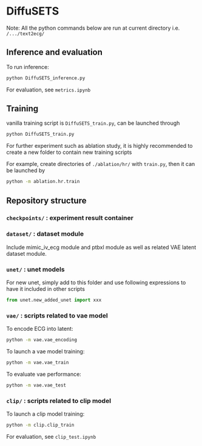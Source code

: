 # DiffuSETS

Note: All the python commands below are run at current directory i.e. `/.../text2ecg/`

## Inference and evaluation

To run inference:

```python
python DiffuSETS_inference.py
```

For evaluation, see `metrics.ipynb`

## Training

vanilla training script is `DiffuSETS_train.py`, can be launched through 

```sh
python DiffuSETS_train.py
```

For further experiment such as ablation study, it is highly recommended to create a new folder to contain new training scripts

For example, create directories of `./ablation/hr/` with `train.py`, then it can be launched by 

```sh
python -m ablation.hr.train 
```

## Repository structure

### `checkpoints/` : experiment result container

### `dataset/` : dataset module 

Include mimic_iv_ecg module and ptbxl module as well as related VAE latent dataset module. 

### `unet/` : unet models

For new unet, simply add to this folder and use following expressions to have it included in other scripts

```python
from unet.new_added_unet import xxx
```

### `vae/` : scripts related to vae model

To encode ECG into latent:

```sh
python -m vae.vae_encoding
```

To launch a vae model training:

```sh
python -m vae.vae_train
```

To evaluate vae performance:

```sh
python -m vae.vae_test
```

### `clip/` : scripts related to clip model

To launch a clip model training: 

```sh
python -m clip.clip_train
```

For evaluation, see `clip_test.ipynb`